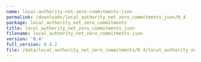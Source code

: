 ```yaml
---
name: local-authority-net-zero-commitments-json
permalink: /downloads/local_authority_net_zero_commitments_json/0_4
package: local_authority_net_zero_commitments
title: local_authority_net_zero_commitments_json
filename: local_authority_net_zero_commitments.json
version: '0.4'
full_version: 0.4.2
file: /data/local_authority_net_zero_commitments/0.4/local_authority_net_zero_commitments.json
---
```

